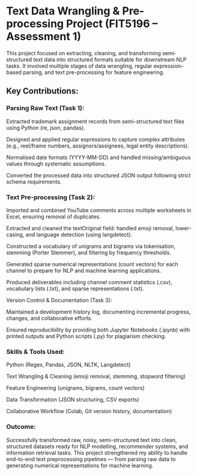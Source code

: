 # Text Data Wrangling & Pre-processing Project (FIT5196 – Assessment 1)
This project focused on extracting, cleaning, and transforming semi-structured text data into structured formats suitable for downstream NLP tasks. It involved multiple stages of data wrangling, regular expression–based parsing, and text pre-processing for feature engineering.
## Key Contributions:

### Parsing Raw Text (Task 1):

Extracted trademark assignment records from semi-structured text files using Python (re, json, pandas).

Designed and applied regular expressions to capture complex attributes (e.g., reel/frame numbers, assignors/assignees, legal entity descriptions).

Normalised date formats (YYYY-MM-DD) and handled missing/ambiguous values through systematic assumptions.

Converted the processed data into structured JSON output following strict schema requirements.

### Text Pre-processing (Task 2):

Imported and combined YouTube comments across multiple worksheets in Excel, ensuring removal of duplicates.

Extracted and cleaned the textOriginal field: handled emoji removal, lower-casing, and language detection (using langdetect).

Constructed a vocabulary of unigrams and bigrams via tokenisation, stemming (Porter Stemmer), and filtering by frequency thresholds.

Generated sparse numerical representations (count vectors) for each channel to prepare for NLP and machine learning applications.

Produced deliverables including channel comment statistics (.csv), vocabulary lists (.txt), and sparse representations (.txt).

Version Control & Documentation (Task 3):

Maintained a development history log, documenting incremental progress, changes, and collaborative efforts.

Ensured reproducibility by providing both Jupyter Notebooks (.ipynb) with printed outputs and Python scripts (.py) for plagiarism checking.

### Skills & Tools Used:

Python (Regex, Pandas, JSON, NLTK, Langdetect)

Text Wrangling & Cleaning (emoji removal, stemming, stopword filtering)

Feature Engineering (unigrams, bigrams, count vectors)

Data Transformation (JSON structuring, CSV exports)

Collaborative Workflow (Colab, Git version history, documentation)

### Outcome:
Successfully transformed raw, noisy, semi-structured text into clean, structured datasets ready for NLP modelling, recommender systems, and information retrieval tasks. This project strengthened my ability to handle end-to-end text preprocessing pipelines — from parsing raw data to generating numerical representations for machine learning.
